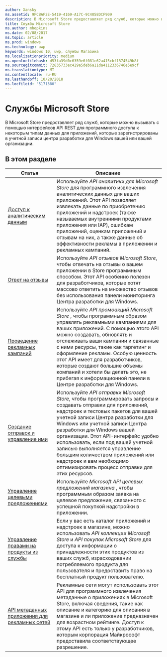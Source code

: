 ```yaml
---
author: Xansky
ms.assetid: 9FCBAF2E-5419-4169-A17C-9C4058DCF909
description: В Microsoft Store предоставляет ряд служб, которые можно вызывать с помощью интерфейсов API REST для программного доступа к некоторым типам данных для приложений, которые зарегистрированы в вашей или вашей организации '' учетную запись центра разработки для Windows.
title: Службы Microsoft Store
ms.author: mhopkins
ms.date: 02/08/2017
ms.topic: article
ms.prod: windows
ms.technology: uwp
keywords: windows 10, uwp, службы Магазина
ms.localizationpriority: medium
ms.openlocfilehash: d53fa39d0c6359e6f081c62a415cbf1874549b8f
ms.sourcegitcommit: 72835733ec429a5deb6a11da4112336746e5e9cf
ms.translationtype: MT
ms.contentlocale: ru-RU
ms.lasthandoff: 10/20/2018
ms.locfileid: "5171380"
---
```

# <a name="microsoft-store-services"></a>Службы Microsoft Store

В Microsoft Store предоставляет ряд служб, которые можно вызывать с помощью интерфейсов API REST для программного доступа к некоторым типам данных для приложений, которые зарегистрированы в учетной записи центра разработки для Windows вашей или вашей организации.

## <a name="in-this-section"></a>В этом разделе


| Статья            | Описание                 |
|------------------|-----------------------------|
| [Доступ к аналитическим данным](access-analytics-data-using-windows-store-services.md) | Используйте *API аналитики для Microsoft Store* для программного извлечения аналитических данных для ваших приложений. Этот API позволяет извлекать данные по приобретению приложений и надстроек (также называемых внутренними продуктами приложения или IAP), ошибкам приложений, оценкам приложений и отзывам на них, а также данные об эффективности рекламы в приложении и рекламных кампаний. |
| [Ответ на отзывы](respond-to-reviews-using-windows-store-services.md) | Используйте *API отзывов Microsoft Store*, чтобы отвечать на отзывы о вашем приложении в Store программным способом. Этот API особенно полезен для разработчиков, которые хотят массово ответить на множество отзывов без использования панели мониторинга Центра разработки для Windows.  |
| [Проведение рекламных кампаний](run-ad-campaigns-using-windows-store-services.md) | Используйте *API промоакций Microsoft Store* , чтобы программным образом управлять рекламными кампаниями для ваших приложений. С помощью этого API можно создавать, обновлять и отслеживать ваши кампании и связанные с ними ресурсы, такие как таргетинг и оформление рекламы. Особую ценность этот API имеет для разработчиков, которые создают большие объемы компаний и хотели бы делать это, не прибегая к информационной панели в Центре разработки для Windows. |
| [Создание отправок и управление ими](create-and-manage-submissions-using-windows-store-services.md) | Используйте *API отправки Microsoft Store*, чтобы программировать запросы и создавать отправки для приложений, надстроек и тестовых пакетов для вашей учетной записи Центра разработки для Windows или учетной записи Центра разработки для Windows вашей организации. Этот API-интерфейс удобно использовать, если под вашей учетной записью выполняется управление большим количеством приложений или надстроек и вам необходимо оптимизировать процесс отправки для этих ресурсов. |
| [Управление целевыми предложениями ](manage-targeted-offers-using-windows-store-services.md) | Используйте *Microsoft API целевых предложений магазина* , чтобы программным образом заявка на целевое предложение, связанного с успешной покупкой надстройки в приложении. |
| [Управление правами на продукты из службы](view-and-grant-products-from-a-service.md)  | Если у вас есть каталог приложений и надстроек в магазине, можно использовать *API коллекции Microsoft Store* и *API покупок Microsoft Store* для доступа к информации о принадлежности этих продуктов из ваших служб, израсходовании потребляемого продукта для пользователя и предоставить право на бесплатный продукт пользователю.  |
| [API метаданных приложения для рекламных сетей](app-metadata-api-for-advertising-networks.md)  | Рекламные сети могут использовать этот API для программного извлечения метаданные о приложениях в Microsoft Store, включая сведения, такие как описание и категорию для описания в магазине и ли приложение предназначен для возрастном рейтинге. Доступ к этому API есть только у разработчиков, которым корпорация Майкрософт предоставила соответствующее разрешение.  |
